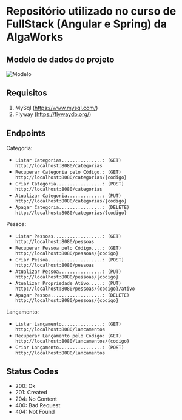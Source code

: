 # Repositório utilizado no curso de FullStack (Angular e Spring) da AlgaWorks

## Modelo de dados do projeto
![Modelo](https://user-images.githubusercontent.com/35452578/117072696-3de92d00-ad07-11eb-8a6c-3bbe127f010b.png)

## Requisitos
1. MySql (https://www.mysql.com/)
2. Flyway (https://flywaydb.org/)

## Endpoints

Categoria:
- ```Listar Categorias...............: (GET)    http://localhost:8080/categorias```
- ```Recuperar Categoria pelo Código.: (GET)    http://localhost:8080/categorias/{codigo}```
- ```Criar Categoria.................: (POST)   http://localhost:8080/categorias```
- ```Atualizar Categoria.............: (PUT)    http://localhost:8080/categorias/{codigo}```
- ```Apagar Categoria................: (DELETE) http://localhost:8080/categorias/{codigo}```

Pessoa:
- ```Listar Pessoas..................: (GET)    http://localhost:8080/pessoas```
- ```Recuperar Pessoa pelo Código....: (GET)    http://localhost:8080/pessoas/{codigo}```
- ```Criar Pessoa....................: (POST)   http://localhost:8080/pessoas```
- ```Atualizar Pessoa................: (PUT)    http://localhost:8080/pessoas/{codigo}```
- ```Atualizar Propriedade Ativo.....: (PUT)    http://localhost:8080/pessoas/{codigo}/ativo```
- ```Apagar Pessoa...................: (DELETE) http://localhost:8080/pessoas/{codigo}```

Lançamento:
- ```Listar Lançamento...............: (GET)    http://localhost:8080/lancamentos```
- ```Recuperar Lançamento pelo Código: (GET)    http://localhost:8080/lancamentos/{codigo}```
- ```Criar Lançamento................: (POST)   http://localhost:8080/lancamentos```

## Status Codes
- 200: Ok
- 201: Created
- 204: No Content
- 400: Bad Request
- 404: Not Found
